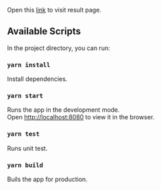 Open this [link](https://pokedex-zeta-beige.vercel.app/) to visit result page.

## Available Scripts

In the project directory, you can run:

### `yarn install`

Install dependencies.

### `yarn start`

Runs the app in the development mode.<br />
Open [http://localhost:8080](http://localhost:8080) to view it in the browser.

### `yarn test`

Runs unit test.

### `yarn build`

Buils the app for production.   
